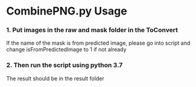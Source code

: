 # CombinePNG.py Usage

### 1. Put images in the raw and mask folder in the ToConvert
If the name of the mask is from predicted image, please go into script and change isFromPredictedImage to 1 if not already

### 2. Then run the script using python 3.7
The result should be in the result folder
